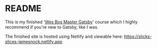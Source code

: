 # README

This is my finished '[Wes Bos Master Gatsby](https://mastergatsby.com/)' course which I highly recommend if you're new to Gatsby, like I was.

The finished site is hosted using Netlify and viewable here: <https://slicks-slices-jamesnock.netlify.app>